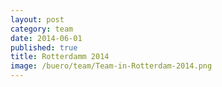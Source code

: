 ```yaml
---
layout: post
category: team
date: 2014-06-01
published: true
title: Rotterdamm 2014
image: /buero/team/Team-in-Rotterdam-2014.png
---
```

